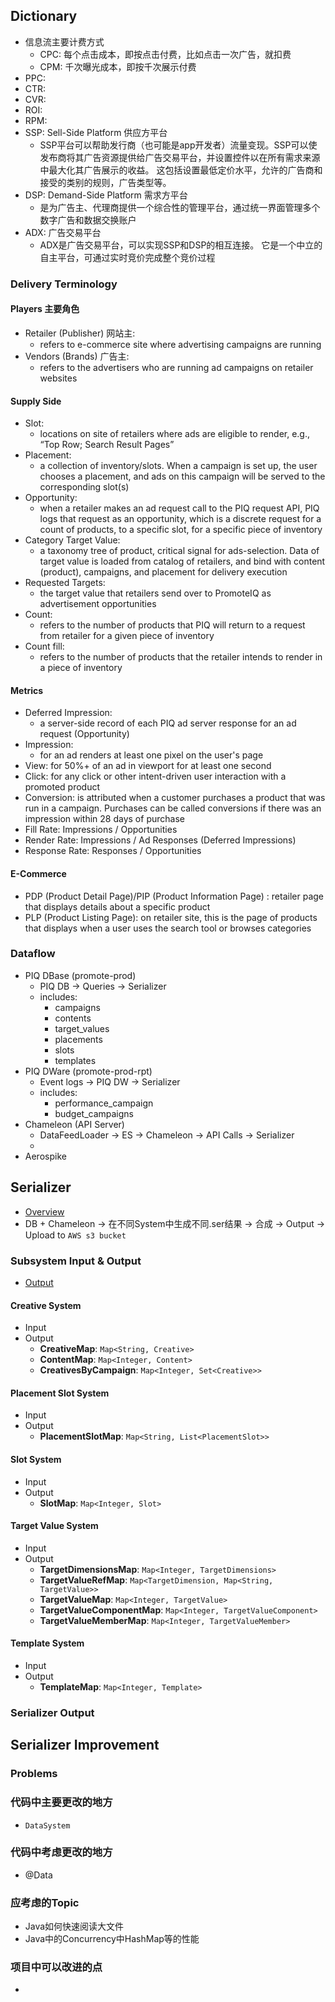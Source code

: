 
## Dictionary

- 信息流主要计费方式
  - CPC: 每个点击成本，即按点击付费，比如点击一次广告，就扣费
  - CPM: 千次曝光成本，即按千次展示付费
- PPC: 
- CTR: 
- CVR: 
- ROI: 
- RPM: 
- SSP: Sell-Side Platform 供应方平台
  - SSP平台可以帮助发行商（也可能是app开发者）流量变现。SSP可以使发布商将其广告资源提供给广告交易平台，并设置控件以在所有需求来源中最大化其广告展示的收益。 这包括设置最低定价水平，允许的广告商和接受的类别的规则，广告类型等。
- DSP: Demand-Side Platform 需求方平台
  - 是为广告主、代理商提供一个综合性的管理平台，通过统一界面管理多个数字广告和数据交换账户
- ADX: 广告交易平台
  - ADX是广告交易平台，可以实现SSP和DSP的相互连接。 它是一个中立的自主平台，可通过实时竞价完成整个竞价过程

### Delivery Terminology

#### Players 主要角色
- Retailer (Publisher) 网站主:
  - refers to e-commerce site where advertising campaigns are running​
- Vendors (Brands) 广告主: 
  - refers to the advertisers who are running ad campaigns on retailer websites​

#### Supply Side​ 
- Slot: 
  - locations on site of retailers where ads are eligible to render, e.g., “Top Row; Search Result Pages”​
- Placement: 
  - a collection of inventory/slots. When a campaign is set up, the user chooses a placement, and ads on this campaign will be served to the corresponding slot(s)​
- Opportunity: 
  - when a retailer makes an ad request call to the PIQ request API, PIQ logs that request as an opportunity, which is a discrete request for a count of products, to a specific slot, for a specific piece of inventory​
- Category Target Value: 
  - a taxonomy tree of product, critical signal for ads-selection. Data of target value is loaded from catalog of retailers, and bind with content (product), campaigns, and placement for delivery execution​
- Requested Targets: 
  - the target value that retailers send over to PromoteIQ as advertisement opportunities​
- Count: 
  - refers to the number of products that PIQ will return to a request from retailer for a given piece of inventory​
- Count fill: 
  - refers to the number of products that the retailer intends to render in a piece of inventory

#### Metrics
- Deferred Impression:  
  - a server-side record of each PIQ ad server response for an ad request (Opportunity)​
- Impression: 
  - for an ad renders at least one pixel on the user's page​
- View: for 50%+ of an ad in viewport for at least one second​
- Click: for any click or other intent-driven user interaction with a promoted product​
- Conversion: is attributed when a customer purchases a product that was run in a campaign. Purchases can be called conversions if there was an impression within 28 days of purchase​
- Fill Rate: Impressions / Opportunities​
- Render Rate: Impressions / Ad Responses (Deferred Impressions)​
- Response Rate: Responses / Opportunities

#### E-Commerce
- PDP (Product Detail Page)/PIP (Product Information Page) : retailer page that displays details about a specific product​
- PLP (Product Listing Page): on retailer site, this is the page of products that displays when a user uses the search tool or browses categories​


### Dataflow
- PIQ DBase (promote-prod)
  - PIQ DB -> Queries -> Serializer
  - includes:
    - campaigns
    - contents
    - target_values
    - placements
    - slots
    - templates
- PIQ DWare (promote-prod-rpt)
  - Event logs -> PIQ DW -> Serializer
  - includes:
    - performance_campaign
    - budget_campaigns
- Chameleon (API Server)
    - DataFeedLoader -> ES -> Chameleon -> API Calls -> Serializer
    - 
- Aerospike

## Serializer

- [Overview](https://spotfront.atlassian.net/wiki/spaces/EN/pages/1198325768/Delivery-Serializer)
- DB + Chameleon -> 在不同System中生成不同.ser结果 -> 合成 -> Output -> Upload to `AWS s3 bucket`

### Subsystem Input & Output
- [Output](https://spotfront.atlassian.net/wiki/spaces/EN/pages/1199800456/Serializer+Output)

#### Creative System
- Input
- Output
  - **CreativeMap**: `Map<String, Creative>`
  - **ContentMap**: `Map<Integer, Content>`
  - **CreativesByCampaign**: `Map<Integer, Set<Creative>>`

#### Placement Slot System
- Input
- Output
  - **PlacementSlotMap**: `Map<String, List<PlacementSlot>>`

#### Slot System
- Input
- Output
  - **SlotMap**: `Map<Integer, Slot>`

#### Target Value System
- Input
- Output
  - **TargetDimensionsMap**: `Map<Integer, TargetDimensions>`
  - **TargetValueRefMap**: `Map<TargetDimension, Map<String, TargetValue>>`
  - **TargetValueMap**: `Map<Integer, TargetValue>`
  - **TargetValueComponentMap**: `Map<Integer, TargetValueComponent>`
  - **TargetValueMemberMap**: `Map<Integer, TargetValueMember>`

#### Template System
- Input
- Output
  - **TemplateMap**: `Map<Integer, Template>`

### Serializer Output



## Serializer Improvement

### Problems


### 代码中主要更改的地方
- `DataSystem`

### 代码中考虑更改的地方
- @Data

### 应考虑的Topic
- Java如何快速阅读大文件
- Java中的Concurrency中HashMap等的性能


### 项目中可以改进的点
- 

